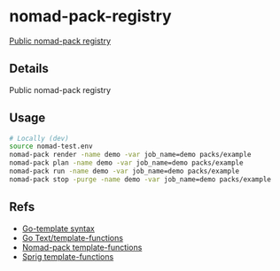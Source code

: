 # nomad-pack-registry
[Public nomad-pack registry ](https://learn.hashicorp.com/tutorials/nomad/nomad-pack-writing-packs)

## Details

Public nomad-pack registry

## Usage
```bash
# Locally (dev)
source nomad-test.env
nomad-pack render -name demo -var job_name=demo packs/example
nomad-pack plan -name demo -var job_name=demo packs/example
nomad-pack run -name demo -var job_name=demo packs/example
nomad-pack stop -purge -name demo -var job_name=demo packs/example
```


## Refs

  * [Go-template syntax](https://learn.hashicorp.com/tutorials/nomad/go-template-syntax)
  * [Go Text/template-functions](https://pkg.go.dev/text/template)
  * [Nomad-pack template-functions](https://learn.hashicorp.com/tutorials/nomad/nomad-pack-writing-packs#template-functions)
  * [Sprig template-functions](http://masterminds.github.io/sprig/)
